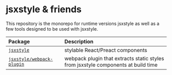 # jsxstyle & friends

This repository is the monorepo for runtime versions jsxstyle as well as a few tools designed to be used with jsxstyle.

| Package | Description |
| :-- | :-- |
| [`jsxstyle`][jsxstyle] | stylable React/Preact components |
| [`jsxstyle/webpack-plugin`][jsxstyle-webpack-plugin] | webpack plugin that extracts static styles from jsxstyle components at build time |

[jsxstyle]: https://github.com/jsxstyle/jsxstyle/tree/main/packages/jsxstyle
[jsxstyle-webpack-plugin]: https://github.com/jsxstyle/jsxstyle/tree/main/packages/jsxstyle/src/webpack-plugin
